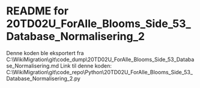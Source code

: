 # README for 20TD02U_ForAlle_Blooms_Side_53_Database_Normalisering_2
Denne koden ble eksportert fra C:\WikiMigration\git\code_dump\20TD02U_ForAlle_Blooms_Side_53_Database_Normalisering.md
Link til denne koden: C:\WikiMigration\git\code_repo\Python\20TD02U_ForAlle_Blooms_Side_53_Database_Normalisering_2.py
